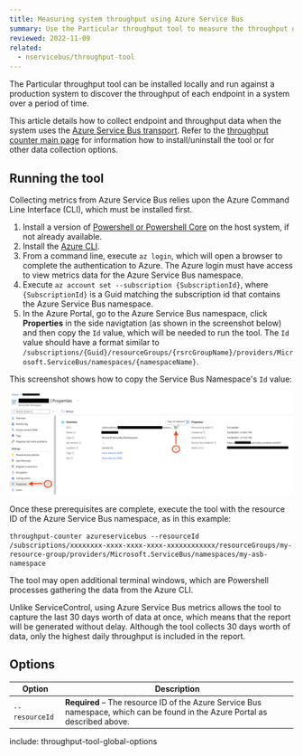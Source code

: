 ```yaml
---
title: Measuring system throughput using Azure Service Bus
summary: Use the Particular throughput tool to measure the throughput of an NServiceBus system.
reviewed: 2022-11-09
related:
  - nservicebus/throughput-tool
---
```


The Particular throughput tool can be installed locally and run against a production system to discover the throughput of each endpoint in a system over a period of time.

This article details how to collect endpoint and throughput data when the system uses the [Azure Service Bus transport](/transports/azure-service-bus/). Refer to the [throughput counter main page](./) for information how to install/uninstall the tool or for other data collection options.

## Running the tool

Collecting metrics from Azure Service Bus relies upon the Azure Command Line Interface (CLI), which must be installed first.

1. Install a version of [Powershell or Powershell Core](https://docs.microsoft.com/en-us/powershell/scripting/install/installing-powershell) on the host system, if not already available.
1. Install the [Azure CLI](https://docs.microsoft.com/en-us/cli/azure/install-azure-cli).
1. From a command line, execute `az login`, which will open a browser to complete the authentication to Azure. The Azure login must have access to view metrics data for the Azure Service Bus namespace.
1. Execute `az account set --subscription {SubscriptionId}`, where `{SubscriptionId}` is a Guid matching the subscription id that contains the Azure Service Bus namespace.
1. In the Azure Portal, go to the Azure Service Bus namespace, click **Properties** in the side navigtation (as shown in the screenshot below) and then copy the `Id` value, which will be needed to run the tool. The `Id` value should have a format similar to `/subscriptions/{Guid}/resourceGroups/{rsrcGroupName}/providers/Microsoft.ServiceBus/namespaces/{namespaceName}`.

This screenshot shows how to copy the Service Bus Namespace's `Id` value:

![How to collect the Service Bus Namespace Id](azure-service-bus.png)

Once these prerequisites are complete, execute the tool with the resource ID of the Azure Service Bus namespace, as in this example:

```shell
throughput-counter azureservicebus --resourceId /subscriptions/xxxxxxxx-xxxx-xxxx-xxxx-xxxxxxxxxxxx/resourceGroups/my-resource-group/providers/Microsoft.ServiceBus/namespaces/my-asb-namespace
```

The tool may open additional terminal windows, which are Powershell processes gathering the data from the Azure CLI.

Unlike ServiceControl, using Azure Service Bus metrics allows the tool to capture the last 30 days worth of data at once, which means that the report will be generated without delay. Although the tool collects 30 days worth of data, only the highest daily throughput is included in the report.

## Options

| Option | Description |
|-|-|
| <nobr>`--resourceId`</nobr> | **Required** – The resource ID of the Azure Service Bus namespace, which can be found in the Azure Portal as described above. |
include: throughput-tool-global-options
